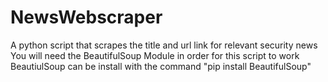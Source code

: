 # NewsWebscraper
A python script that scrapes the title and url link for relevant security news
You will need the BeautifulSoup Module in order for this script to work
BeautiulSoup can be install with the command "pip install BeautifulSoup"
